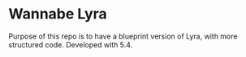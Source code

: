# Wannabe Lyra

Purpose of this repo is to have a blueprint version of Lyra, with more structured code.
Developed with 5.4.
